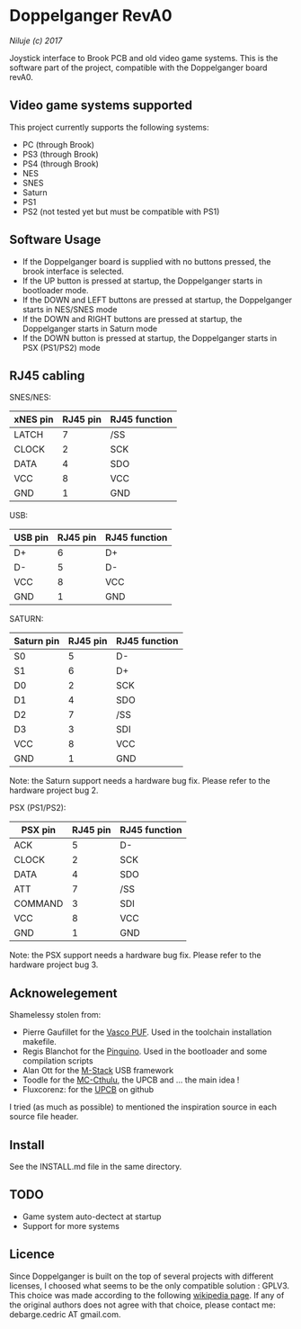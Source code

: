 # Doppelganger RevA0
_Niluje (c) 2017_

Joystick interface to Brook PCB and old video game systems.
This is the software part of the project, compatible with the Doppelganger board revA0.

## Video game systems supported

This project currently supports the following systems:
* PC (through Brook)
* PS3 (through Brook)
* PS4 (through Brook)
* NES
* SNES
* Saturn
* PS1
* PS2 (not tested yet but must be compatible with PS1)

## Software Usage

* If the Doppelganger board is supplied with no buttons pressed, the brook interface is selected.
* If the UP button is pressed at startup, the Doppelganger starts in bootloader mode.
* If the DOWN and LEFT buttons are pressed at startup, the Doppelganger starts in NES/SNES mode
* If the DOWN and RIGHT buttons are pressed at startup, the Doppelganger starts in Saturn mode
* If the DOWN button is pressed at startup, the Doppelganger starts in PSX (PS1/PS2) mode

## RJ45 cabling

SNES/NES:

| xNES pin | RJ45 pin | RJ45 function |
|----------|----------|---------------|
| LATCH    |        7 | /SS           |
| CLOCK    |        2 | SCK           |
| DATA     |        4 | SDO           |
| VCC      |        8 | VCC           |
| GND      |        1 | GND           |

USB:

| USB pin | RJ45 pin | RJ45 function |
|---------|----------|---------------|
| D+      |        6 | D+            |
| D-      |        5 | D-            |
| VCC     |        8 | VCC           |
| GND     |        1 | GND           |

SATURN:

| Saturn pin | RJ45 pin | RJ45 function |
|------------|----------|---------------|
| S0         |        5 | D-   	        |
| S1         |        6 | D+            |
| D0         |        2 | SCK           |
| D1         |        4 | SDO           |
| D2         |        7 | /SS           |
| D3         |        3 | SDI           |
| VCC        |        8 | VCC           |
| GND        |        1 | GND           |

Note: the Saturn support needs a hardware bug fix. Please refer to the hardware project bug 2.

PSX (PS1/PS2):

| PSX pin | RJ45 pin | RJ45 function |
|---------|----------|---------------|
| ACK     |        5 | D-   	     |
| CLOCK   |        2 | SCK           |
| DATA    |        4 | SDO           |
| ATT     |        7 | /SS           |
| COMMAND |        3 | SDI           |
| VCC     |        8 | VCC           |
| GND     |        1 | GND           |

Note: the PSX support needs a hardware bug fix. Please refer to the hardware project bug 3.

## Acknowelegement

Shamelessy stolen from:

* Pierre Gaufillet for the [Vasco PUF](https://github.com/pgaufillet/vasco). Used in the toolchain installation makefile.
* Regis Blanchot for the [Pinguino](http://pinguino.cc). Used in the bootloader and some compilation scripts
* Alan Ott for the [M-Stack](http://www.signal11.us/oss/m-stack/) USB framework
* Toodle for the [MC-Cthulu](http://forums.shoryuken.com/discussion/46572/the-official-cthulhu-and-chimp-thread-try-our-new-dreamcast-flavor), the UPCB and ... the main idea !
* Fluxcorenz: for the [UPCB](https://github.com/fluxcorenz/UPCB) on github

I tried (as much as possible) to mentioned the inspiration source in each source file header.

## Install

See the INSTALL.md file in the same directory.

## TODO

* Game system auto-dectect at startup
* Support for more systems

## Licence

Since Doppelganger is built on the top of several projects with different licenses, I choosed what seems to be the only compatible solution : GPLV3. This choice was made according to the following [wikipedia page](https://en.wikipedia.org/wiki/License_compatibility). If any of the original authors does not agree with that choice, please contact me: debarge.cedric AT gmail.com.
